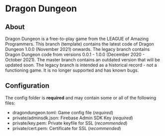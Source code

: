 # Dragon Dungeon

## About

Dragon Dungeon is a free-to-play game from the LEAGUE of Amazing Programmers. This branch (template) contains the latest code of Dragon Dungeon 1.0.0 (November 2021) onwards. The legacy branch contains Dragon Dungeon code from versions 0.0.1 - 1.0.0 (December 2020 - October 2021). The master branch contains an outdated version that will be updated soon. The legacy branch is intended as a historical record - not a functioning game. It is no longer supported and has known bugs.

## Configuration

The config folder is **required** and may contain some or all of the following files:

* dragondungeon.toml: Game config file (*required*)
* private/adminsdk.json: Firebase Admin SDK Key (*required*)
* private/key.pem: Private keyfile for SSL (*recommended*)
* private/cert.pem: Certificate for SSL (*recommended*)
